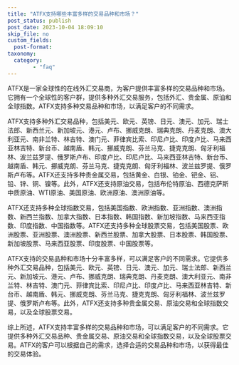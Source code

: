 ```yaml
---
title: "ATFX支持哪些丰富多样的交易品种和市场？"
post_status: publish
post_date: 2023-10-04 18:09:10
skip_file: no
custom_fields: 
  post-format: 
taxonomy:
  category:
        - "faq"
---
```


ATFX是一家全球性的在线外汇交易商，为客户提供丰富多样的交易品种和市场。它拥有一个全球性的客户群，提供多种外汇交易服务，包括外汇、贵金属、原油和全球指数。ATFX支持多种交易品种和市场，以满足客户的不同需求。

ATFX支持多种外汇交易品种，包括美元、欧元、英镑、日元、澳元、加元、瑞士法郎、新西兰元、新加坡元、港元、卢布、挪威克朗、瑞典克朗、丹麦克朗、澳大利亚元、南非兰特、林吉特、澳门元、菲律宾比索、印尼卢比、印度卢比、马来西亚林吉特、新台币、越南盾、韩元、挪威克朗、芬兰马克、捷克克朗、匈牙利福林、波兰兹罗提、俄罗斯卢布、印度卢比、印尼卢比、马来西亚林吉特、新台币、越南盾、韩元、挪威克朗、芬兰马克、捷克克朗、匈牙利福林、波兰兹罗提、俄罗斯卢布等。ATFX还支持多种贵金属交易，包括黄金、白银、铂金、钯金、铝、铅、锌、铜、镍等。此外，ATFX还支持原油交易，包括布伦特原油、西德克萨斯中质原油、WTI原油、美国原油、欧洲原油、澳洲原油等。

ATFX还支持多种全球指数交易，包括美国指数、欧洲指数、亚洲指数、澳洲指数、新西兰指数、加拿大指数、日本指数、韩国指数、新加坡指数、马来西亚指数、印度指数、中国指数等。ATFX还支持多种全球股票交易，包括美国股票、欧洲股票、亚洲股票、澳洲股票、新西兰股票、加拿大股票、日本股票、韩国股票、新加坡股票、马来西亚股票、印度股票、中国股票等。

ATFX支持的交易品种和市场十分丰富多样，可以满足客户的不同需求。它提供多种外汇交易品种，包括美元、欧元、英镑、日元、澳元、加元、瑞士法郎、新西兰元、新加坡元、港元、卢布、挪威克朗、瑞典克朗、丹麦克朗、澳大利亚元、南非兰特、林吉特、澳门元、菲律宾比索、印尼卢比、印度卢比、马来西亚林吉特、新台币、越南盾、韩元、挪威克朗、芬兰马克、捷克克朗、匈牙利福林、波兰兹罗提、俄罗斯卢布等。此外，ATFX还支持多种贵金属交易、原油交易和全球指数交易，以及全球股票交易。

综上所述，ATFX支持丰富多样的交易品种和市场，可以满足客户的不同需求。它提供多种外汇交易品种、贵金属交易、原油交易和全球指数交易，以及全球股票交易。ATFX的客户可以根据自己的需求，选择合适的交易品种和市场，以获得最佳的交易体验。
